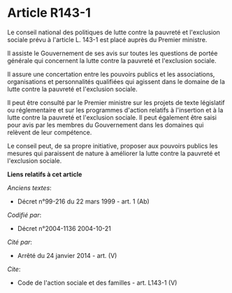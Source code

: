 # Article R143-1

Le conseil national des politiques de lutte contre la pauvreté et l'exclusion sociale prévu à l'article L. 143-1 est placé
auprès du Premier ministre.

Il assiste le Gouvernement de ses avis sur toutes les questions de portée générale qui concernent la lutte contre la pauvreté
et l'exclusion sociale.

Il assure une concertation entre les pouvoirs publics et les associations, organisations et personnalités qualifiées qui
agissent dans le domaine de la lutte contre la pauvreté et l'exclusion sociale.

Il peut être consulté par le Premier ministre sur les projets de texte législatif ou réglementaire et sur les programmes
d'action relatifs à l'insertion et à la lutte contre la pauvreté et l'exclusion sociale. Il peut également être saisi pour
avis par les membres du Gouvernement dans les domaines qui relèvent de leur compétence.

Le conseil peut, de sa propre initiative, proposer aux pouvoirs publics les mesures qui paraissent de nature à améliorer la
lutte contre la pauvreté et l'exclusion sociale.

**Liens relatifs à cet article**

_Anciens textes_:

  - Décret n°99-216 du 22 mars 1999 - art. 1 (Ab)

_Codifié par_:

  - Décret n°2004-1136 2004-10-21

_Cité par_:

  - Arrêté du 24 janvier 2014 - art. (V)

_Cite_:

  - Code de l'action sociale et des familles - art. L143-1 (V)
